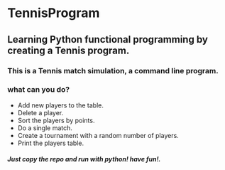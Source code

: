 # TennisProgram
## Learning Python functional programming by creating a Tennis program. 

### This is a Tennis match simulation, a command line program.

### what can you do? 
- Add new players to the table.
- Delete a player.
- Sort the players by points.
- Do a single match.
- Create a tournament with a random number of players. 
- Print the players table.

##### Just copy the repo and run with python! have fun!.
